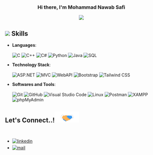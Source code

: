 ### <p align="center"><b>Hi there, I'm Mohammad Nawab Safi</b></p>

<p align="center">
  <a href="https://github.com/DenverCoder1/readme-typing-svg"><img src="https://readme-typing-svg.herokuapp.com?font=Time+New+Roman&color=cyan&size=25&center=true&vCenter=true&width=600&height=30&lines=Crafting+Web+Solutions;Computer+Science+Student,;Active+Learner/Researcher,;Love+to+learn+new+stuffs..<3"></a>
</p>

## <img src="https://media2.giphy.com/media/QssGEmpkyEOhBCb7e1/giphy.gif?cid=ecf05e47a0n3gi1bfqntqmob8g9aid1oyj2wr3ds3mg700bl&rid=giphy.gif" width ="25"><b> Skills</b>

<p align="center">

- **Languages**:<br><br>
![C](https://img.shields.io/badge/C%20-%232370ED.svg?style=for-the-badge&logo=c&logoColor=white)
![C++](https://img.shields.io/badge/C++%20-%2300599C.svg?style=for-the-badge&logo=c%2B%2B&logoColor=white)
![C#](https://img.shields.io/badge/C%23-%23239120.svg?style=for-the-badge&logo=c-sharp&logoColor=white)
![Python](https://img.shields.io/badge/Python%20-%2314354C.svg?style=for-the-badge&logo=python&logoColor=white)
![Java](https://img.shields.io/badge/Java-%23ED8B00.svg?style=for-the-badge&logo=java&logoColor=white)
![SQL](https://img.shields.io/badge/SQL%20-%23000000.svg?style=for-the-badge&logo=sql&logoColor=white)

- **Technology Stack**:<br><br>
![ASP.NET](https://img.shields.io/badge/ASP.NET-%231572B6.svg?style=for-the-badge&logo=.net&logoColor=white)
![MVC](https://img.shields.io/badge/MVC-%23000000.svg?style=for-the-badge&logo=.net&logoColor=white)
![WebAPI](https://img.shields.io/badge/WebAPI-%23000000.svg?style=for-the-badge&logo=.net&logoColor=white)
![Bootstrap](https://img.shields.io/badge/Bootstrap%205-%23563D7C.svg?style=for-the-badge&logo=bootstrap&logoColor=white)
![Tailwind CSS](https://img.shields.io/badge/Tailwind%20CSS-%2338B2AC.svg?style=for-the-badge&logo=tailwind-css&logoColor=white)

- **Softwares and Tools**:<br><br>
![Git](https://img.shields.io/badge/git-%23F05033.svg?style=for-the-badge&logo=git&logoColor=white)
![GitHub](https://img.shields.io/badge/github-%23121011.svg?style=for-the-badge&logo=github&logoColor=white)
![Visual Studio Code](https://img.shields.io/badge/Visual%20Studio%20Code-0078d7.svg?style=for-the-badge&logo=visual-studio-code&logoColor=white)
![Linux](https://img.shields.io/badge/Linux-FCC624?style=for-the-badge&logo=linux&logoColor=black)
![Postman](https://img.shields.io/badge/Postman-FF6C37?style=for-the-badge&logo=postman&logoColor=white)
![XAMPP](https://img.shields.io/badge/XAMPP-F37623?style=for-the-badge&logo=xampp&logoColor=white)
![phpMyAdmin](https://img.shields.io/badge/phpMyAdmin-00648B?style=for-the-badge&logo=php&logoColor=white)
</p>

## <b> Let's Connect..!</b><img src="https://github.com/0xAbdulKhalid/0xAbdulKhalid/raw/main/assets/mdImages/handshake.gif" width ="80">
<br>
<div align='left'>
  <ul>
    <li>
      <a href="https://www.linkedin.com/in/nawabsafi" target="_blank">
        <img src="https://img.shields.io/badge/linkedin-%20nawabsafi%20-%2300acee.svg?color=405DE6&style=for-the-badge&logo=linkedin&logoColor=white" alt="linkedin" style="margin-bottom: 5px;"/>
      </a>
    </li>
    <li>
      <a href="mailto:nawab.safi61@gmail.com" target="_blank">
        <img src="https://img.shields.io/badge/gmail-%20nawab.safi61%20-%23EA4335.svg?style=for-the-badge&logo=gmail&logoColor=white" alt="mail" style="margin-bottom: 5px;" />
      </a>
    </li>

   
  </ul>
</div>
